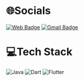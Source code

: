 # :globe_with_meridians:Socials
[![Web Badge](http://img.shields.io/badge/-Resume-1ca0f1?style=social&logo=dropbox&logoColor=blue&link=https://drive.google.com/file/d/1f3rn5iwNIgeRPUctOtDDnkdnl8wmj8a1/view)](https://drive.google.com/file/d/1f3rn5iwNIgeRPUctOtDDnkdnl8wmj8a1/view) [![Gmail Badge](https://img.shields.io/badge/-Gmail-c14438?style=social&logo=Gmail&logoColor=red&link=mailto:prashantnigam490@gmail.com)](mailto:thenitikumarjha@gmail.com)


# :computer:Tech Stack
![Java](https://img.shields.io/badge/java-%23ED8B00.svg?style=for-the-badge&logo=java&logoColor=white)
![Dart](https://img.shields.io/badge/dart-%230175C2.svg?style=for-the-badge&logo=dart&logoColor=white)
![Flutter](https://img.shields.io/badge/Flutter-%2302569B.svg?style=for-the-badge&logo=Flutter&logoColor=white)


<!-- ## :face_with_monocle: About -->
<!-- - :telescope: I’m currently working on Flutter SDK -->
<!-- - :seedling: I’m currently learning New Technology -->
<!-- - :speech_balloon: Ask me about Flutter or any tech related stuff -->

<!--
---


[![](https://visitcount.itsvg.in/api?id=Prashant4900&icon=5&color=11)](https://visitcount.itsvg.in) -->
